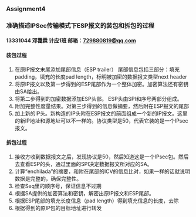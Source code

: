 ### Assignment4
### 准确描述IPSec传输模式下ESP报文的装包和拆包的过程

#### 13331044 邓霭霖 计应1班 邮箱：729880819@qq.com

#### 装包过程
1. 在原IP报文末尾添加尾部信息（ESP trailer）
    尾部信息包括三部分：填充padding，填充的长度pad length，标明被加密的数据报文类型next header
2. 将原IP报文以及第一步得到的ESP尾部作为一个整体加密。加密算法还有密钥由SA给出。
3. 将第二步得到的加密数据添加ESP头部。
    ESP头由SPI和序号两部分组成。
4. 附加完整性度量结果。对第三步得到的信息做摘要，然后附在ESP报文的尾部
5. 加上新的IP头。新构造的IP头附在ESP报文的前面组成一个新的IP报文。这里的新IP地址和源地址可以不一样的。协议类型是50，代表它装的是一个IPsec报文。

#### 拆包过程
1. 接收方收到数据报文之后，发现协议是50，然后知道这是一个IPsec包。然后去查看ESP的头，通过里面的SPI决定数据报文所对应的SA。
2. 计算“enchilada”的摘要，和附在尾部的ICV的信息比对，如果一样的话就说明数据是完整的，确保完整性。
3. 检查Seq里的顺序号，保证信息不过期
4. 根据SA提供的加密算法和密钥，解密出原IP报文和ESP尾部。
5. 根据ESP尾部的填充长度信息（pad length）得到填充信息的长度，去除
6. 根据得到的原IP包的目标地址进行转发




